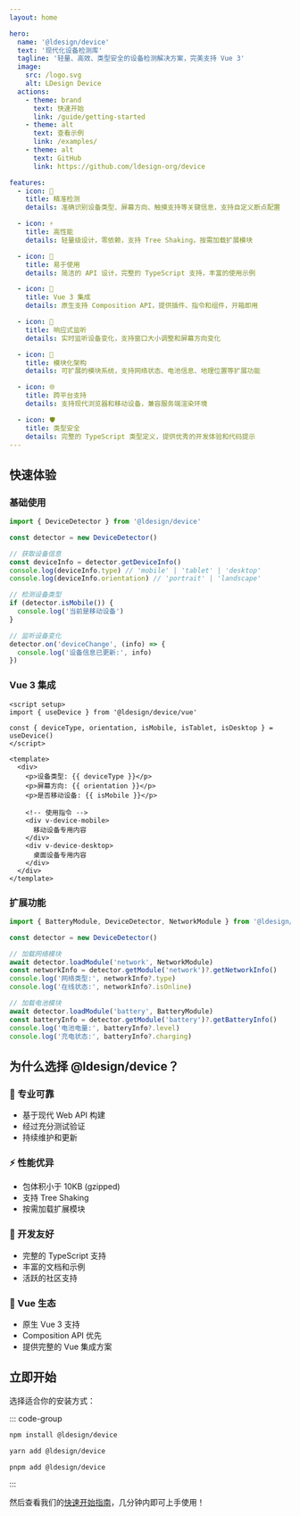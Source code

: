 ```yaml
---
layout: home

hero:
  name: '@ldesign/device'
  text: '现代化设备检测库'
  tagline: '轻量、高效、类型安全的设备检测解决方案，完美支持 Vue 3'
  image:
    src: /logo.svg
    alt: LDesign Device
  actions:
    - theme: brand
      text: 快速开始
      link: /guide/getting-started
    - theme: alt
      text: 查看示例
      link: /examples/
    - theme: alt
      text: GitHub
      link: https://github.com/ldesign-org/device

features:
  - icon: 🎯
    title: 精准检测
    details: 准确识别设备类型、屏幕方向、触摸支持等关键信息，支持自定义断点配置

  - icon: ⚡
    title: 高性能
    details: 轻量级设计，零依赖，支持 Tree Shaking，按需加载扩展模块

  - icon: 🔧
    title: 易于使用
    details: 简洁的 API 设计，完整的 TypeScript 支持，丰富的使用示例

  - icon: 🎨
    title: Vue 3 集成
    details: 原生支持 Composition API，提供插件、指令和组件，开箱即用

  - icon: 📱
    title: 响应式监听
    details: 实时监听设备变化，支持窗口大小调整和屏幕方向变化

  - icon: 🔌
    title: 模块化架构
    details: 可扩展的模块系统，支持网络状态、电池信息、地理位置等扩展功能

  - icon: 🌐
    title: 跨平台支持
    details: 支持现代浏览器和移动设备，兼容服务端渲染环境

  - icon: 🛡️
    title: 类型安全
    details: 完整的 TypeScript 类型定义，提供优秀的开发体验和代码提示
---
```


## 快速体验

### 基础使用

```typescript
import { DeviceDetector } from '@ldesign/device'

const detector = new DeviceDetector()

// 获取设备信息
const deviceInfo = detector.getDeviceInfo()
console.log(deviceInfo.type) // 'mobile' | 'tablet' | 'desktop'
console.log(deviceInfo.orientation) // 'portrait' | 'landscape'

// 检测设备类型
if (detector.isMobile()) {
  console.log('当前是移动设备')
}

// 监听设备变化
detector.on('deviceChange', (info) => {
  console.log('设备信息已更新:', info)
})
```

### Vue 3 集成

```vue
<script setup>
import { useDevice } from '@ldesign/device/vue'

const { deviceType, orientation, isMobile, isTablet, isDesktop } = useDevice()
</script>

<template>
  <div>
    <p>设备类型: {{ deviceType }}</p>
    <p>屏幕方向: {{ orientation }}</p>
    <p>是否移动设备: {{ isMobile }}</p>

    <!-- 使用指令 -->
    <div v-device-mobile>
      移动设备专用内容
    </div>
    <div v-device-desktop>
      桌面设备专用内容
    </div>
  </div>
</template>
```

### 扩展功能

```typescript
import { BatteryModule, DeviceDetector, NetworkModule } from '@ldesign/device'

const detector = new DeviceDetector()

// 加载网络模块
await detector.loadModule('network', NetworkModule)
const networkInfo = detector.getModule('network')?.getNetworkInfo()
console.log('网络类型:', networkInfo?.type)
console.log('在线状态:', networkInfo?.isOnline)

// 加载电池模块
await detector.loadModule('battery', BatteryModule)
const batteryInfo = detector.getModule('battery')?.getBatteryInfo()
console.log('电池电量:', batteryInfo?.level)
console.log('充电状态:', batteryInfo?.charging)
```

## 为什么选择 @ldesign/device？

### 🎯 专业可靠

- 基于现代 Web API 构建
- 经过充分测试验证
- 持续维护和更新

### ⚡ 性能优异

- 包体积小于 10KB (gzipped)
- 支持 Tree Shaking
- 按需加载扩展模块

### 🔧 开发友好

- 完整的 TypeScript 支持
- 丰富的文档和示例
- 活跃的社区支持

### 🎨 Vue 生态

- 原生 Vue 3 支持
- Composition API 优先
- 提供完整的 Vue 集成方案

## 立即开始

选择适合你的安装方式：

::: code-group

```bash [npm]
npm install @ldesign/device
```

```bash [yarn]
yarn add @ldesign/device
```

```bash [pnpm]
pnpm add @ldesign/device
```

:::

然后查看我们的[快速开始指南](/guide/getting-started)，几分钟内即可上手使用！
